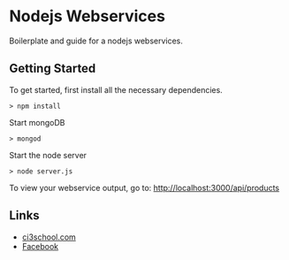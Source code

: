 
# Nodejs Webservices

Boilerplate and guide for a nodejs webservices.

## Getting Started

To get started, first install all the necessary dependencies.
```
> npm install
```

Start mongoDB
```
> mongod
```

Start the node server
```
> node server.js 
```

To view your webservice output, go to: [http://localhost:3000/api/products](http://localhost:3000/api/products)

## Links

- [ci3school.com](http://ci3school.com/)
- [Facebook](http://www.facebook.com/CI3School/)
